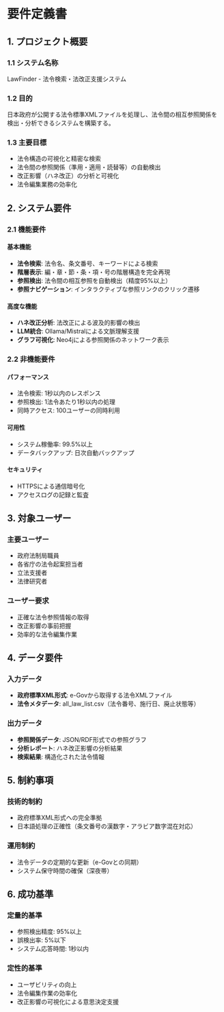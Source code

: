 # 要件定義書

## 1. プロジェクト概要

### 1.1 システム名称
LawFinder - 法令検索・法改正支援システム

### 1.2 目的
日本政府が公開する法令標準XMLファイルを処理し、法令間の相互参照関係を検出・分析できるシステムを構築する。

### 1.3 主要目標
- 法令構造の可視化と精密な検索
- 法令間の参照関係（準用・適用・読替等）の自動検出
- 改正影響（ハネ改正）の分析と可視化
- 法令編集業務の効率化

## 2. システム要件

### 2.1 機能要件

#### 基本機能
- **法令検索**: 法令名、条文番号、キーワードによる検索
- **階層表示**: 編・章・節・条・項・号の階層構造を完全再現
- **参照検出**: 法令間の相互参照を自動検出（精度95%以上）
- **参照ナビゲーション**: インタラクティブな参照リンクのクリック遷移

#### 高度な機能
- **ハネ改正分析**: 法改正による波及的影響の検出
- **LLM統合**: Ollama/Mistralによる文脈理解支援
- **グラフ可視化**: Neo4jによる参照関係のネットワーク表示

### 2.2 非機能要件

#### パフォーマンス
- 法令検索: 1秒以内のレスポンス
- 参照検出: 1法令あたり1秒以内の処理
- 同時アクセス: 100ユーザーの同時利用

#### 可用性
- システム稼働率: 99.5%以上
- データバックアップ: 日次自動バックアップ

#### セキュリティ
- HTTPSによる通信暗号化
- アクセスログの記録と監査

## 3. 対象ユーザー

### 主要ユーザー
- 政府法制局職員
- 各省庁の法令起案担当者
- 立法支援者
- 法律研究者

### ユーザー要求
- 正確な法令参照情報の取得
- 改正影響の事前把握
- 効率的な法令編集作業

## 4. データ要件

### 入力データ
- **政府標準XML形式**: e-Govから取得する法令XMLファイル
- **法令メタデータ**: all_law_list.csv（法令番号、施行日、廃止状態等）

### 出力データ
- **参照関係データ**: JSON/RDF形式での参照グラフ
- **分析レポート**: ハネ改正影響の分析結果
- **検索結果**: 構造化された法令情報

## 5. 制約事項

### 技術的制約
- 政府標準XML形式への完全準拠
- 日本語処理の正確性（条文番号の漢数字・アラビア数字混在対応）

### 運用制約
- 法令データの定期的な更新（e-Govとの同期）
- システム保守時間の確保（深夜帯）

## 6. 成功基準

### 定量的基準
- 参照検出精度: 95%以上
- 誤検出率: 5%以下
- システム応答時間: 1秒以内

### 定性的基準
- ユーザビリティの向上
- 法令編集作業の効率化
- 改正影響の可視化による意思決定支援